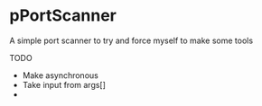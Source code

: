 # pPortScanner

A simple port scanner to try and force myself to make some tools

TODO
- Make asynchronous
- Take input from args[]
- 
